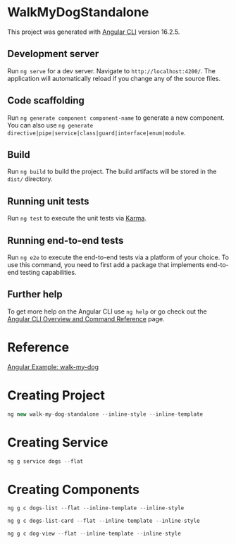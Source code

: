 # WalkMyDogStandalone

This project was generated with [Angular CLI](https://github.com/angular/angular-cli) version 16.2.5.

## Development server

Run `ng serve` for a dev server. Navigate to `http://localhost:4200/`. The application will automatically reload if you change any of the source files.

## Code scaffolding

Run `ng generate component component-name` to generate a new component. You can also use `ng generate directive|pipe|service|class|guard|interface|enum|module`.

## Build

Run `ng build` to build the project. The build artifacts will be stored in the `dist/` directory.

## Running unit tests

Run `ng test` to execute the unit tests via [Karma](https://karma-runner.github.io).

## Running end-to-end tests

Run `ng e2e` to execute the end-to-end tests via a platform of your choice. To use this command, you need to first add a package that implements end-to-end testing capabilities.

## Further help

To get more help on the Angular CLI use `ng help` or go check out the [Angular CLI Overview and Command Reference](https://angular.io/cli) page.

# Reference

[Angular Example: walk-my-dog](https://github.com/angular/examples/tree/main/walk-my-dog)

# Creating Project

```js
ng new walk-my-dog-standalone --inline-style --inline-template
```

# Creating Service

```js
ng g service dogs --flat
```

# Creating Components

```js
ng g c dogs-list --flat --inline-template --inline-style
```

```js
ng g c dogs-list-card --flat --inline-template --inline-style
```

```js
ng g c dog-view --flat --inline-template --inline-style
```
